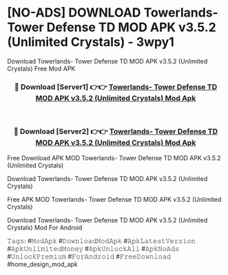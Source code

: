 # [NO-ADS] DOWNLOAD Towerlands- Tower Defense TD MOD APK v3.5.2 (Unlimited Crystals) - 3wpy1
Download Towerlands- Tower Defense TD MOD APK v3.5.2 (Unlimited Crystals) Free Mod APK

<div align="center">
<h3>🔴 Download [Server1] 👉👉 <a href="https://apk-comot.site?title=Towerlands-_Tower_Defense_TD_MOD_APK_v3.5.2_(Unlimited_Crystals)">Towerlands- Tower Defense TD MOD APK v3.5.2 (Unlimited Crystals) Mod Apk</a></h3><br>

<h3>🔴 Download [Server2] 👉👉 <a href="https://apk-comot.site?title=Towerlands-_Tower_Defense_TD_MOD_APK_v3.5.2_(Unlimited_Crystals)">Towerlands- Tower Defense TD MOD APK v3.5.2 (Unlimited Crystals) Mod Apk</a></h3>
</div>


Free Download APK MOD Towerlands- Tower Defense TD MOD APK v3.5.2 (Unlimited Crystals)

Download Towerlands- Tower Defense TD MOD APK v3.5.2 (Unlimited Crystals) 

Free APK MOD Towerlands- Tower Defense TD MOD APK v3.5.2 (Unlimited Crystals) 

Download Towerlands- Tower Defense TD MOD APK v3.5.2 (Unlimited Crystals) Mod For Android

𝚃𝚊𝚐𝚜: #𝙼𝚘𝚍𝙰𝚙𝚔 #𝙳𝚘𝚠𝚗𝚕𝚘𝚊𝚍𝙼𝚘𝚍𝙰𝚙𝚔 #𝙰𝚙𝚔𝙻𝚊𝚝𝚎𝚜𝚝𝚅𝚎𝚛𝚜𝚒𝚘𝚗 #𝙰𝚙𝚔𝚄𝚗𝚕𝚒𝚖𝚒𝚝𝚎𝚍𝙼𝚘𝚗𝚎𝚢 #𝙰𝚙𝚔𝚄𝚗𝚕𝚘𝚌𝚔𝙰𝚕𝚕 #𝙰𝚙𝚔𝙽𝚘𝙰𝚍𝚜 #𝚄𝚗𝚕𝚘𝚌𝚔𝙿𝚛𝚎𝚖𝚒𝚞𝚖 #𝙵𝚘𝚛𝙰𝚗𝚍𝚛𝚘𝚒𝚍 #𝙵𝚛𝚎𝚎𝙳𝚘𝚠𝚗𝚕𝚘𝚊𝚍 #home_design_mod_apk